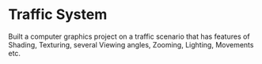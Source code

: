 # Traffic System
Built a computer graphics project on a traffic scenario that has features of Shading, Texturing, several Viewing
angles, Zooming, Lighting, Movements etc.
